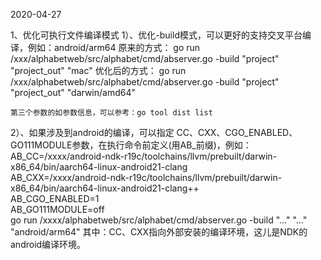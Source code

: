 2020-04-27

1、优化可执行文件编译模式
1）、优化-build模式，可以更好的支持交叉平台编译，例如：android/arm64
    原来的方式：
      go run /xxx/alphabetweb/src/alphabet/cmd/abserver.go  -build  "project"  "project_out"  "mac"
    优化后的方式：
      go run /xxx/alphabetweb/src/alphabet/cmd/abserver.go  -build  "project"  "project_out"  "darwin/amd64"

    第三个参数的如参数信息，可以参考：go tool dist list

2）、如果涉及到android的编译，可以指定  CC、CXX、CGO_ENABLED、GO111MODULE参数，在执行命令前定义(用AB_前缀)，例如：
      AB_CC=/xxxx/android-ndk-r19c/toolchains/llvm/prebuilt/darwin-x86_64/bin/aarch64-linux-android21-clang        \
      AB_CXX=/xxxx/android-ndk-r19c/toolchains/llvm/prebuilt/darwin-x86_64/bin/aarch64-linux-android21-clang++     \
      AB_CGO_ENABLED=1                                                                                             \
      AB_GO111MODULE=off                                                                                           \
      go run /xxxx/alphabetweb/src/alphabet/cmd/abserver.go  -build "..." "..." "android/arm64"
    其中：CC、CXX指向外部安装的编译环境，这儿是NDK的android编译环境。

